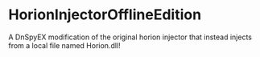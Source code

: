 # HorionInjectorOfflineEdition
A DnSpyEX modification of the original horion injector that instead injects from a local file named Horion.dll!
